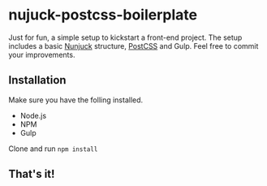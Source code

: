 # nujuck-postcss-boilerplate

Just for fun, a simple setup to kickstart a front-end project. The setup includes a 
basic <a href="https://mozilla.github.io/nunjucks/">Nunjuck</a> structure, <a href="http://postcss.org/">PostCSS</a> and Gulp.
Feel free to commit your improvements.

<h2>Installation</h2>

Make sure you have the folling installed.
<ul>
  <li>Node.js</li>
  <li>NPM</li>
  <li>Gulp</li>
</ul>

Clone and run <code>npm install</code>

<h2>That's it!</h2>
